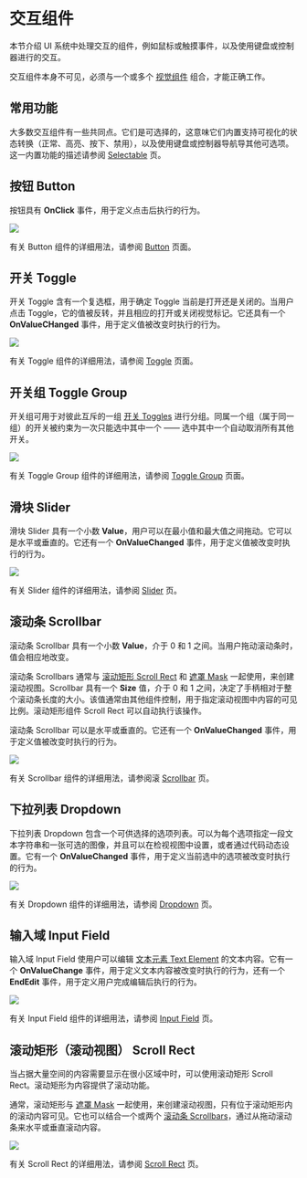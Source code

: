 <!-- # Interaction Components -->
# 交互组件

<!-- This section covers components in the UI system that handles interaction, such as mouse or touch events and interaction using a keyboard or controller. -->

本节介绍 UI 系统中处理交互的组件，例如鼠标或触摸事件，以及使用键盘或控制器进行的交互。

<!-- The interaction components are not visible on their own, and must be combined with one or more [visual elements] in order to work correctly. -->

交互组件本身不可见，必须与一个或多个 [视觉组件] 组合，才能正确工作。

[visual elements]: https://docs.unity3d.com/Manual/UIVisualComponents.html
[视觉组件]: https://docs.unity3d.com/Manual/UIVisualComponents.html

<!-- ## Common Functionality -->
## 常用功能

<!-- Most of the interaction components have some things in common. They are selectables, which means they have shared built-in functionality for visualising transitions between states (normal, highlighted, pressed, disabled), and for navigation to other selectables using keyboard or controller. This shared functionality is described on the [Selectable] page. -->

大多数交互组件有一些共同点。它们是可选择的，这意味它们内置支持可视化的状态转换（正常、高亮、按下、禁用），以及使用键盘或控制器导航导其他可选项。这一内置功能的描述请参阅 [Selectable] 页。

[Selectable]: https://docs.unity3d.com/Manual/script-Selectable.html

<!-- ## Button -->
## 按钮 Button

<!-- A Button has an **OnClick** UnityEvent to define what it will do when clicked. -->

按钮具有 **OnClick** 事件，用于定义点击后执行的行为。

![](https://docs.unity3d.com/uploads/Main/UI_ButtonExample.png)

<!-- See the [Button] page for details on using the Button component. -->

有关 Button 组件的详细用法，请参阅 [Button] 页面。

[Button]: https://docs.unity3d.com/Manual/script-Button.html

<!-- ## Toggle -->
## 开关 Toggle

<!-- A Toggle has an **Is On** checkbox that determines whether the Toggle is currently on or off. This value is flipped when the user clicks the Toggle, and a visual checkmark can be turned on or off accordingly. It also has an **OnValueCHanged** UnityEvent to define what it will do when the value is changed. -->

开关 Toggle 含有一个复选框，用于确定 Toggle 当前是打开还是关闭的。当用户点击 Toggle，它的值被反转，并且相应的打开或关闭视觉标记。它还具有一个 **OnValueCHanged** 事件，用于定义值被改变时执行的行为。

![](https://docs.unity3d.com/uploads/Main/UI_ToggleExample.png)

<!-- See the [Toggle] page for details on using the Toggle component. -->

有关 Toggle 组件的详细用法，请参阅 [Toggle] 页面。

[Toggle]: https://docs.unity3d.com/Manual/script-Toggle.html

<!-- ## Toggle Group -->
## 开关组 Toggle Group


<!-- A Toggle Group can be used to group a set of [Toggles] that are mutually exclusive. Toggles that belong to the same group are constrained so that only one of them can be selected at a time - selecting one of them automatically deselects all the others. -->

开关组可用于对彼此互斥的一组 [开关 Toggles] 进行分组。同属一个组（属于同一组）的开关被约束为一次只能选中其中一个 —— 选中其中一个自动取消所有其他开关。

[Toggles]: https://docs.unity3d.com/Manual/script-Toggle.html
[开关 Toggles]: https://docs.unity3d.com/Manual/script-Toggle.html

![](https://docs.unity3d.com/uploads/Main/UI_ToggleGroupExample.png)

<!-- See the [Toggle Group] page for details on using the Toggle Group component. -->

有关 Toggle Group 组件的详细用法，请参阅 [Toggle Group] 页面。

[Toggle Group]: https://docs.unity3d.com/Manual/script-ToggleGroup.html

<!-- ## Slider -->
## 滑块 Slider

<!-- A Slider has a decimal number **Value** that the user can drag between a minimum and maximum value. It can be either horizontal or vertical. It also has a **OnValueChanged** UnityEvent to define what it will do when the value is changed. -->

滑块 Slider 具有一个小数 **Value**，用户可以在最小值和最大值之间拖动。它可以是水平或垂直的。它还有一个 **OnValueChanged** 事件，用于定义值被改变时执行的行为。

![](https://docs.unity3d.com/uploads/Main/UI_SliderExample.png)

<!-- See the [Slider] page for details on using the Slider component. -->

有关 Slider 组件的详细用法，请参阅 [Slider] 页。

[Slider]: https://docs.unity3d.com/Manual/script-Slider.html

<!-- ## Scrollbar -->
## 滚动条 Scrollbar

<!-- A Scrollbar has a decimal number **Value** between 0 and 1. When the user drags the scrollbar, the value changes accordingly. -->

滚动条 Scrollbar 具有一个小数 **Value**，介于 0 和 1 之间。当用户拖动滚动条时，值会相应地改变。

<!-- Scrollbars are often used together with a [Scroll Rect] and a [Mask] to create a scroll view. The Scrollbar has a **Size** value between 0 and 1 that determines how big the handle is as a fraction of the entire scrollbar length. This is often controlled from another component to indicate how big a proportion of the content in a scroll view is visible. The Scroll Rect component can automatically do this. -->

滚动条 Scrollbars 通常与 [滚动矩形 Scroll Rect] 和 [遮罩 Mask] 一起使用，来创建滚动视图。Scrollbar 具有一个 **Size** 值，介于 0 和 1 之间，决定了手柄相对于整个滚动条长度的大小。该值通常由其他组件控制，用于指定滚动视图中内容的可见比例。滚动矩形组件 Scroll Rect 可以自动执行该操作。

[Scroll Rect]: https://docs.unity3d.com/Manual/script-ScrollRect.html
[Mask]: https://docs.unity3d.com/Manual/script-Mask.html
[滚动矩形 Scroll Rect]: https://docs.unity3d.com/Manual/script-ScrollRect.html
[遮罩 Mask]: https://docs.unity3d.com/Manual/script-Mask.html

<!-- The Scrollbar can be either horizontal or vertical. It also has a **OnValueChanged** UnityEvent to define what it will do when the value is changed. -->

滚动条 Scrollbar 可以是水平或垂直的。它还有一个 **OnValueChanged** 事件，用于定义值被改变时执行的行为。

![](https://docs.unity3d.com/uploads/Main/UI_ScrollbarExample.png)

<!-- See the [Scrollbar] page for details on using the Scrollbar component. -->

有关 Scrollbar 组件的详细用法，请参阅滚 [Scrollbar] 页。

[Scrollbar]: https://docs.unity3d.com/Manual/script-Scrollbar.html

<!-- ## Dropdown -->
## 下拉列表 Dropdown

<!-- A Dropdown has a list of options to choose from. A text string and optionally an image can be specified for each option, and can be set either in the Inspector or dynamically from code. It has a **OnValueChanged** UnityEvent to define what it will do when the currently chosen option is changed. -->

下拉列表 Dropdown 包含一个可供选择的选项列表。可以为每个选项指定一段文本字符串和一张可选的图像，并且可以在检视视图中设置，或者通过代码动态设置。它有一个 **OnValueChanged** 事件，用于定义当前选中的选项被改变时执行的行为。

![](https://docs.unity3d.com/uploads/Main/UI_DropdownExample.png)

<!-- See the [Dropdown] page for details on using the Dropdown component. -->

有关 Dropdown 组件的详细用法，请参阅 [Dropdown] 页。

[Dropdown]: https://docs.unity3d.com/Manual/script-Dropdown.html

<!-- ## Input Field -->
## 输入域 Input Field

<!-- An Input Field is used to make the text of a [Text Element] editable by the user. It has a UnityEvent to define what it will do when the text content is changed, and an another to define what it will do when the user has finished editing it. -->

输入域 Input Field 使用户可以编辑 [文本元素 Text Element] 的文本内容。它有一个 **OnValueChange** 事件，用于定义文本内容被改变时执行的行为，还有一个 **EndEdit** 事件，用于定义用户完成编辑后执行的行为。

[Text Element]: https://docs.unity3d.com/Manual/script-Text.html
[文本元素 Text Element]: https://docs.unity3d.com/Manual/script-Text.html

![](https://docs.unity3d.com/uploads/Main/UI_InputFieldExample.png)

<!-- See the [Input Field] page for details on using the Input Field component. -->

有关 Input Field 组件的详细用法，请参阅 [Input Field] 页。

[Input Field]: https://docs.unity3d.com/Manual/script-InputField.html

<!-- ## Scroll Rect (Scroll View) -->
## 滚动矩形（滚动视图） Scroll Rect

<!-- A Scroll Rect can be used when content that takes up a lot of space needs to be displayed in a small area. The Scroll Rect provides functionality to scroll over this content. -->

当占据大量空间的内容需要显示在很小区域中时，可以使用滚动矩形 Scroll Rect。滚动矩形为内容提供了滚动功能。

<!-- Usually a Scroll Rect is combined with a [Mask] in order to create a scroll view, where only the scrollable content inside the Scroll Rect is visible. It can also additionally be combined with one or two [Scrollbars] that can be dragged to scroll horizontally or vertically. -->

通常，滚动矩形与 [遮罩 Mask] 一起使用，来创建滚动视图，只有位于滚动矩形内的滚动内容可见。它也可以结合一个或两个 [滚动条 Scrollbars]，通过从拖动滚动条来水平或垂直滚动内容。

[Mask]: https://docs.unity3d.com/Manual/script-Mask.html
[Scrollbars]: https://docs.unity3d.com/Manual/script-Scrollbar.html
[遮罩 Mask]: https://docs.unity3d.com/Manual/script-Mask.html
[滚动条 Scrollbars]: https://docs.unity3d.com/Manual/script-Scrollbar.html

![](https://docs.unity3d.com/uploads/Main/UI_ScrollRectExample.png)

<!-- See the [Scroll Rect] page for details on using the Scroll Rect component. -->

有关 Scroll Rect 的详细用法，请参阅 [Scroll Rect] 页。

[Scroll Rect]: https://docs.unity3d.com/Manual/script-ScrollRect.html
